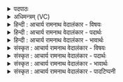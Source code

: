 <details><summary>पदपाठः</summary>

प्र꣣भो꣢। प्र꣣। भो꣢। ज꣡न꣢꣯स्य। वृ꣣त्रहन्। वृत्र। हन्। स꣢म्। अ꣣र्ये꣡षु꣢। ब्र꣣वावहै। शू꣡रः꣢꣯। यः। गो꣡षु꣢꣯। ग꣡च्छ꣢꣯ति। स꣡खा꣢꣯। स। खा꣣। सुशे꣡वः꣢। सु꣣। शे꣡वः꣢꣯। अ꣡द्व꣢꣯युः। अ। द्वयुः꣣। ६४९।
</details>

<details><summary>अधिमन्त्रम् (VC)</summary>

- इन्द्रः
- प्रजापतिः
- विराडनुष्टुप्
- गान्धारः
- 0
</details>

<details><summary>हिन्दी : आचार्य रामनाथ वेदालंकार - विषयः</summary>

अगले मन्त्र में उपासक परमात्मा से संवाद कर रहा है।
</details>

<details><summary>हिन्दी : आचार्य रामनाथ वेदालंकार - पदार्थः</summary>

पदार्थान्वयभाषाः -  हे (प्रभो) जगदीश्वर ! हे (जनस्य) मुझ उपासक के (वृत्रहन्) पापहर्ता ! आओ, मैं और तुम (अर्येषु) प्राप्तव्य आध्यात्मिक ऐश्वर्यों के विषय में (सं ब्रवावहै) संवाद करें कि कौन-कौन-से ऐश्वर्य मुझे प्राप्त करने तथा तुम्हें देने हैं, (शूरः) विघ्नों के वध में शूर (यः) जो तुम (गोषु) स्तोताओं के हृदयों में (गच्छति) पहुँचते हो और जो तुम (सखा) स्तोताओं के सखा, (सुशेवः) उत्कृष्ट सुख के दाता तथा (अद्वयुः) सामने कुछ और पीछे कुछ इस प्रकार के दोहरे आचरण से रहित अर्थात् सदा हितकर ही होते हो ॥९॥
</details>

<details><summary>हिन्दी : आचार्य रामनाथ वेदालंकार - भावार्थः</summary>

भावार्थभाषाः -  उपासकों का हार्दिक प्रेम देखकर उनके साथ मानो संवाद करता हुआ परमेश्वर उनका सखा, विघ्नों को हरनेवाला तथा मोक्ष के आनन्द को देनेवाला हो जाता है ॥९॥
</details>

<details><summary>संस्कृत : आचार्य रामनाथ वेदालंकार - विषयः</summary>

अथोपासकः परमात्मना संवादं कुरुते।
</details>

<details><summary>संस्कृत : आचार्य रामनाथ वेदालंकार - पदार्थः</summary>

पदार्थान्वयभाषाः -  हे (प्रभो) जगदीश्वर ! हे (जनस्य) उपासकस्य मम (वृत्रहन्) पापहन्तः ! आयाहि, अहं च त्वं च (अर्येषु१) प्राप्तव्येषु आध्यात्मिकेषु ऐश्वर्येषु, तानि विषयीकृत्य इति भावः, अत्र विषयसप्तमी, (सं ब्रवावहै) संवादं कुर्याव, कानि कानि ऐश्वर्याणि मया प्राप्तव्यानि त्वया च देयानि सन्तीति संलपेव, (शूरः) विघ्नानां वधे पराक्रमवान् (यः) यो भवान् (गोषु) स्तोतृषु, तेषां हृदयेषु (गच्छति) व्रजति, यश्च भवान् (सखा) स्तोतॄणां सुहृत्, (सुशेवः) उत्कृष्टसुखप्रदः, (अद्वयुः) प्रत्यक्षमन्यत् परोक्षमन्यद् इति द्विविधाचरणवर्जितः, सदा हितकर एव भवति। (गोषु) गौः स्तोतृनाम, निघं० ३।१६। (सुशेवः) शेवः सुखनाम, निघं० ३।६ ॥९॥
</details>

<details><summary>संस्कृत : आचार्य रामनाथ वेदालंकार - भावार्थः</summary>

भावार्थभाषाः -  उपासकानां हार्दिकं प्रेम दृष्ट्वा तैः संवादमिव कुर्वन् परमेश्वरः तेषां सखा, विघ्नहर्ता, मोक्षानन्दप्रदश्च जायते ॥९॥
</details>

<details><summary>संस्कृत : आचार्य रामनाथ वेदालंकार - पादटिप्पनी</summary>

टिप्पणी:   १. अर्येषु प्राप्तव्येषु यज्ञादिषु कर्मसु—इति सा०। अत्र स्वामिवैश्यभिन्नेऽप्यर्थे गत्यर्थाद् ऋधातोः यत् प्रत्ययः।
</details>